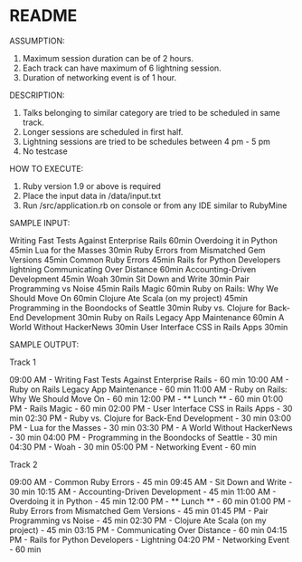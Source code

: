 # README

ASSUMPTION:

1. Maximum session duration can be of 2 hours.
2. Each track can have maximum of 6 lightning session.
3. Duration of networking event is of 1 hour.

DESCRIPTION:

1. Talks belonging to similar category are tried to be scheduled in same track.
2. Longer sessions are scheduled in first half.
3. Lightning sessions are tried to be schedules between 4 pm - 5 pm
4. No testcase

HOW TO EXECUTE:

1. Ruby version 1.9 or above is required
2. Place the input data in /data/input.txt
3. Run /src/application.rb on console or from any IDE similar to RubyMine

SAMPLE INPUT:

Writing Fast Tests Against Enterprise Rails 60min
Overdoing it in Python 45min
Lua for the Masses 30min
Ruby Errors from Mismatched Gem Versions 45min
Common Ruby Errors 45min
Rails for Python Developers lightning
Communicating Over Distance 60min
Accounting-Driven Development 45min
Woah 30min
Sit Down and Write 30min
Pair Programming vs Noise 45min
Rails Magic 60min
Ruby on Rails: Why We Should Move On 60min
Clojure Ate Scala (on my project) 45min
Programming in the Boondocks of Seattle 30min
Ruby vs. Clojure for Back-End Development 30min
Ruby on Rails Legacy App Maintenance 60min
A World Without HackerNews 30min
User Interface CSS in Rails Apps 30min

SAMPLE OUTPUT:

Track 1

09:00 AM  - Writing Fast Tests Against Enterprise Rails - 60 min
10:00 AM  - Ruby on Rails Legacy App Maintenance - 60 min
11:00 AM  - Ruby on Rails: Why We Should Move On - 60 min
12:00 PM  - ** Lunch ** - 60 min
01:00 PM  - Rails Magic - 60 min
02:00 PM  - User Interface CSS in Rails Apps - 30 min
02:30 PM  - Ruby vs. Clojure for Back-End Development - 30 min
03:00 PM  - Lua for the Masses - 30 min
03:30 PM  - A World Without HackerNews - 30 min
04:00 PM  - Programming in the Boondocks of Seattle - 30 min
04:30 PM  - Woah - 30 min
05:00 PM  - Networking Event - 60 min

Track 2

09:00 AM  - Common Ruby Errors - 45 min
09:45 AM  - Sit Down and Write - 30 min
10:15 AM  - Accounting-Driven Development - 45 min
11:00 AM  - Overdoing it in Python - 45 min
12:00 PM  - ** Lunch ** - 60 min
01:00 PM  - Ruby Errors from Mismatched Gem Versions - 45 min
01:45 PM  - Pair Programming vs Noise - 45 min
02:30 PM  - Clojure Ate Scala (on my project) - 45 min
03:15 PM  - Communicating Over Distance - 60 min
04:15 PM  - Rails for Python Developers - Lightning
04:20 PM  - Networking Event - 60 min